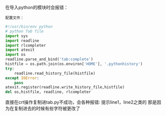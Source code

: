 在导入python的模块时会报错：

<!--more-->

    配置文件：
```python
#!/usr/bin/env python
# python Tab file
import sys
import readline
import rlcompleter
import atexit
import os
readline.parse_and_bind('tab:complete')
histfile = os.path.join(os.environ['HOME'], '.pythonhistory')
try:
    readline.read_history_file(histfile)
except IOError:
    pass
atexit.register(readline.write_history_file,histfile)
del os,histfile, readline, rlcompleter
```
直接在crt操作复制进tab.py不成功，会各种报错:
提示line1，line2之类的
那是因为在复制进去的时候有些字符被更改了

